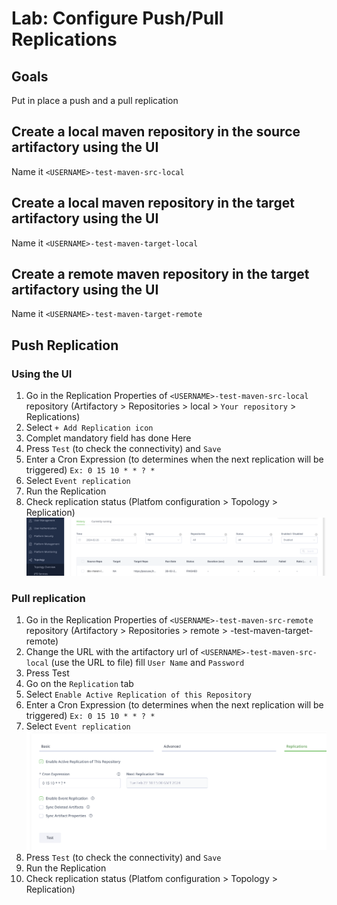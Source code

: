 # Lab: Configure Push/Pull Replications

## Goals

Put in place a push and a pull replication

## Create a local maven repository in the source artifactory using the UI

Name it `<USERNAME>-test-maven-src-local`

## Create a local maven repository in the target artifactory using the UI

Name it `<USERNAME>-test-maven-target-local`

## Create a remote maven repository in the target artifactory using the UI

Name it `<USERNAME>-test-maven-target-remote`

## Push Replication
### Using the UI

1. Go in the Replication Properties of `<USERNAME>-test-maven-src-local` repository (Artifactory > Repositories > local > `Your repository` > Replications)
2. Select `+ Add Replication icon`
3. Complet mandatory field has done Here
1. Press `Test` (to check the connectivity) and `Save`
2. Enter a Cron Expression (to determines when the next replication will be triggered) `Ex: 0 15 10 * * ? *`
1. Select `Event replication`
2. Run the Replication
3. Check replication status (Platfom configuration > Topology > Replication)
![Alt text](../../images/course-3/configure_push_pull/topo_check.png)

### Pull replication

1. Go in the Replication Properties of `<USERNAME>-test-maven-src-remote` repository (Artifactory > Repositories > remote > <USERNAME>-test-maven-target-remote)
2. Change the URL with the artifactory url of `<USERNAME>-test-maven-src-local` (use the URL to file) fill `User Name` and `Password`
3. Press Test
4. Go on the `Replication` tab
5. Select `Enable Active Replication of this Repository`
6. Enter a Cron Expression (to determines when the next replication will be triggered) `Ex: 0 15 10 * * ? *`
7. Select `Event replication`
![Alt text](../../images/course-3/configure_push_pull/pull_repl.png)
8. Press `Test` (to check the connectivity) and `Save`
9. Run the Replication
10. Check replication status (Platfom configuration > Topology > Replication)
